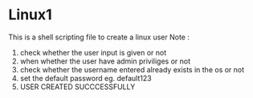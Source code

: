 # Linux1
This is a shell scripting file to create a linux user 
Note :
1. check whether the user input is given or not
2. when whether the user have admin priviliges or not
3. check whether the username entered already exists in the os or not
4. set the default password eg. default123
5. USER CREATED SUCCCESSFULLY
